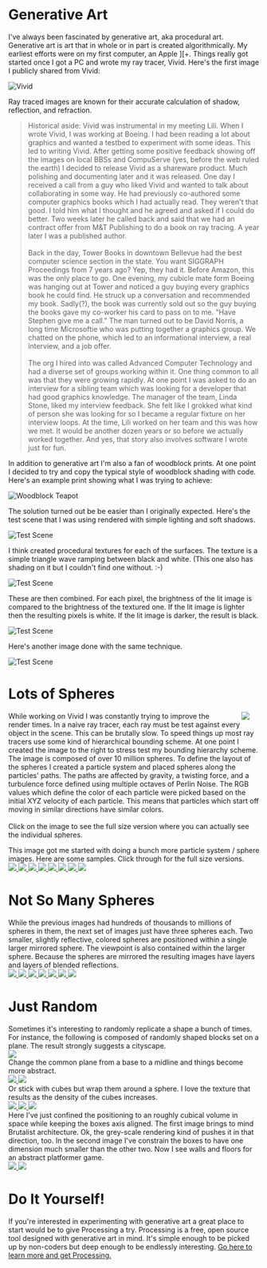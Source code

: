 # Generative Art

I've always been fascinated by generative art, aka procedural art.  Generative art is art that in whole or in part is created algorithmically.  My earliest efforts were on my first computer, an Apple ][+.  Things really got started once I got a PC and wrote my ray tracer, Vivid.  Here's the first image I publicly shared from Vivid:

![Vivid](fuseart_images/vivid1.png)

Ray traced images are known for their accurate calculation of shadow, reflection, and refraction.

> Historical aside: Vivid was instrumental in my meeting Lili.  When I wrote Vivid, I was working at Boeing.  I had been reading a lot about graphics and wanted a testbed to experiment with some ideas.  This led to writing Vivid.  After getting some positive feedback showing off the images on local BBSs and CompuServe (yes, before the web ruled the earth) I decided to release Vivid as a shareware product.  Much polishing and documenting later and it was released.  One day I received a call from a guy who liked Vivid and wanted to talk about collaborating in some way.  He had previously co-authored some computer graphics books which I had actually read.  They weren't that good. I told him what I thought and he agreed and asked if I could do better.  Two weeks later he called back and said that we had an contract offer from M&T Publishing to do a book on ray tracing.  A year later I was a published author. <br><br> Back in the day, Tower Books in downtown Bellevue had the best computer science section in the state.  You want SIGGRAPH Proceedings from 7 years ago?  Yep, they had it.  Before Amazon, this was the only place to go.  One evening, my cubicle mate form Boeing was hanging out at Tower and noticed a guy buying every graphics book he could find.  He struck up a conversation and recommended my book.  Sadly(?), the book was currently sold out so the guy buying the books gave my co-worker his card to pass on to me.  "Have Stephen give me a call."  The man turned out to be David Norris, a long time Microsoftie who was putting together a graphics group.  We chatted on the phone, which led to an informational interview, a real interview, and a job offer. <br><br> The org I hired into was called Advanced Computer Technology and had a diverse set of groups working within it.  One thing common to all was that they were growing rapidly.  At one point I was asked to do an interview for a sibling team which was looking for a developer that had good graphics knowledge.  The manager of the team, Linda Stone, liked my interview feedback.  She felt like I grokked what kind of person she was looking for so I became a regular fixture on her interview loops.  At the time, Lili worked on her team and this was how we met.  It would be another dozen years or so before we actually worked together.  And yes, that story also involves software I wrote just for fun.

In addition to generative art I'm also a fan of woodblock prints.  At one point I decided to try and copy the typical style of woodblock shading with code.  Here's an example print showing what I was trying to achieve:

![Woodblock Teapot](fuseart_images/teapot.png)

The solution turned out be be easier than I originally expected.  Here's the test scene that I was using rendered with simple lighting and soft shadows.

![Test Scene](fuseart_images/sample_lighting.png)

I think created procedural textures for each of the surfaces.  The texture is a simple triangle wave ramping between black and white.  (This one also has shading on it but I couldn't find one without.  :-)

![Test Scene](fuseart_images/sample_texture.png)

These are then combined.  For each pixel, the brightness of the lit image is compared to the brightness of the textured one.  If the lit image is lighter then the resulting pixels is white.  If the lit image is darker, the result is black.

![Test Scene](fuseart_images/sample_result.png)

Here's another image done with the same technique.

![Test Scene](fuseart_images/pawn2.png)

# Lots of Spheres
<p>
  <a href="fuseart_images/worm4c.jpg">
    <img src="fuseart_images/worm4c_thumb.jpg" align="right" hspace="20"/>
  </a>
  
  While working on Vivid I was constantly trying to improve the render times.  In a naive ray tracer, each ray must be test against every object in the scene. This can be brutally slow.  To speed things up most ray tracers use some kind of hierarchical bounding scheme. At one point I created the image to the right to stress test my bounding hierarchy scheme.  The image is composed of over 10 million spheres.  To define the layout of the spheres I created a particle system and placed spheres along the particles' paths.  The paths are affected by gravity, a twisting force, and a turbulence force defined using multiple octaves of Perlin Noise.  The RGB values which define the color of each particle were picked based on the initial XYZ velocity of each particle.  This means that particles which start off moving in similar directions have similar colors.<br><br>
  Click on the image to see the full size version where you can actually see the individual spheres.
</p>

This image got me started with doing a bunch more particle system / sphere images.  Here are some samples.  Click through for the full size versions.<br>
<a href="fuseart_images/panoramic.jpg">
  <img src="fuseart_images/panoramic_thumb.jpg"/>
</a>
<a href="fuseart_images/copper016.jpg">
  <img src="fuseart_images/copper016_thumb.jpg"/>
</a>
<a href="fuseart_images/hemi3.jpg">
  <img src="fuseart_images/hemi3_thumb.jpg"/>
</a>
<a href="fuseart_images/inv028.jpg">
  <img src="fuseart_images/inv028_thumb.jpg"/>
</a>
<a href="fuseart_images/mass_h.jpg">
  <img src="fuseart_images/mass_h_thumb.jpg"/>
</a>
<a href="fuseart_images/n2p3_01.jpg">
  <img src="fuseart_images/n2p3_01_thumb.jpg"/>
</a>
<a href="fuseart_images/n2p6_46.jpg">
  <img src="fuseart_images/n2p6_46_thumb.jpg"/>
</a>
<a href="fuseart_images/worm1b.jpg">
  <img src="fuseart_images/worm1b_thumb.jpg"/>
</a>

# Not So Many Spheres
While the previous images had hundreds of thousands to millions of spheres in them, the next set of images just have three spheres each.  Two smaller, slightly reflective, colored spheres are positioned within a single larger mirrored sphere.  The viewpoint is also contained within the larger sphere.  Because the spheres are mirrored the resulting images have layers and layers of blended reflections.<br>
<a href="fuseart_images/chris3_10.jpg">
  <img src="fuseart_images/chris3_10_thumb.jpg"/>
</a>
<a href="fuseart_images/chris4.jpg">
  <img src="fuseart_images/chris4_thumb.jpg"/>
</a>
<a href="fuseart_images/blue6_40.jpg">
  <img src="fuseart_images/blue6_40_thumb.jpg"/>
</a>
<a href="fuseart_images/sarah2.jpg">
  <img src="fuseart_images/sarah2_thumb.jpg"/>
</a>
<a href="fuseart_images/metal1.jpg">
  <img src="fuseart_images/metal1_thumb.jpg"/>
</a>
<a href="fuseart_images/metal2.jpg">
  <img src="fuseart_images/metal2_thumb.jpg"/>
</a>
<a href="fuseart_images/metal3.jpg">
  <img src="fuseart_images/metal3_thumb.jpg"/>
</a>

# Just Random
Sometimes it's interesting to randomly replicate a shape a bunch of times.  For instance, the following is composed of randomly shaped blocks set on a plane.  The result strongly suggests a cityscape.<br>
<a href="fuseart_images/city1_01.jpg">
  <img src="fuseart_images/city1_01_thumb.jpg"/>
</a><br>
Change the common plane from a base to a midline and things become more abstract.<br>
<a href="fuseart_images/blocks2a.jpg">
  <img src="fuseart_images/blocks2a_thumb.jpg"/>
</a>
<a href="fuseart_images/blocks3.jpg">
  <img src="fuseart_images/blocks3_thumb.jpg"/>
</a><br>
Or stick with cubes but wrap them around a sphere. I love the texture that results as the density of the cubes increases.<br>
<a href="fuseart_images/blocks4b.jpg">
  <img src="fuseart_images/blocks4b_thumb.jpg"/>
</a>
<a href="fuseart_images/blocks4d.jpg">
  <img src="fuseart_images/blocks4d_thumb.jpg"/>
</a>
<a href="fuseart_images/blocks4e.jpg">
  <img src="fuseart_images/blocks4e_thumb.jpg"/>
</a><br>
Here I've just confined the positioning to an roughly cubical volume in space while keeping the boxes axis aligned.  The first image brings to mind Brutalist architecture.  Ok, the grey-scale rendering kind of pushes it in that direction, too.  In the second image I've constrain the boxes to have one dimension much smaller than the other two.  Now I see walls and floors for an abstract platformer game.<br>
<a href="fuseart_images/box1_07.jpg">
  <img src="fuseart_images/box1_07_thumb.jpg"/>
</a>
<a href="fuseart_images/box3_06.jpg">
  <img src="fuseart_images/box3_06_thumb.jpg"/>
</a>




# Do It Yourself!
If you're interested in experimenting with generative art a great place to start would be to give Processing a try.  Processing is a free, open source tool designed with generative art in mind.  It's simple enough to be picked up by non-coders but deep enough to be endlessly interesting.
[Go here to learn more and get Processing.](https://processing.org/)






